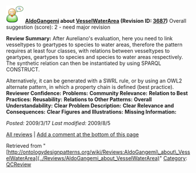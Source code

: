 [![](../images/thumb/2/29/Reviewer.png/48px-Reviewer.png)](../Image/Reviewer.png "Reviewer.png")
__[AldoGangemi](../User/AldoGangemi "User:AldoGangemi") about [VesselWaterArea](../Submissions/VesselWaterArea "Submissions:VesselWaterArea") (Revision ID: [3687](../Submissions/VesselWaterArea@oldid=3687 "http://ontologydesignpatterns.org/wiki/Submissions:VesselWaterArea?oldid=3687"))__
Overall suggestion (score): 2 - need major revision




 __Review Summary:__ After Aureliano's evaluation, here you need to link vesseltypes to geartypes to species to water areas, therefore the pattern requires at least four classes, with relations between vesseltypes to geartypes, geartypes to species and species to water areas respectively.
The synthetic relation can then be instantiated by using SPARQL CONSTRUCT.



Alternatively, it can be generated with a SWRL rule, or by using an OWL2 alternate pattern, in which a property chain is defined (best practice).
__Reviewer Confidence:__ 
__Problems:__ 
__Community Relevance:__ 
__Relation to Best Practices:__ 
__Reusability:__ 
__Relations to Other Patterns:__ 
__Overall Understandability:__ 
__Clear Problem Description:__ 
__Clear Relevance and Consequences:__ 
__Clear Figures and Illustrations:__ 
__Missing Information:__ 

_Posted:_ 2009/3/17 _Last modified:_ 2009/8/5



[All reviews](../Reviews/Main "Reviews:Main") | [Add a comment at the bottom of this page](index.php@title=Odp%253AAdd_comment&target=../Reviews/AldoGangemi_about_VesselWaterArea#New_comment "http://ontologydesignpatterns.org/wiki/index.php?title=Odp:Add_comment&target=Reviews:AldoGangemi_about_VesselWaterArea#New_comment")


Retrieved from "[http://ontologydesignpatterns.org/wiki/Reviews:AldoGangemi\_about\_VesselWaterArea](../Reviews/AldoGangemi_about_VesselWaterArea)"
 [Category](http://ontologydesignpatterns.org/wiki/Special:Categories "Special:Categories"): [QCReview](../Category/QCReview "Category:QCReview")